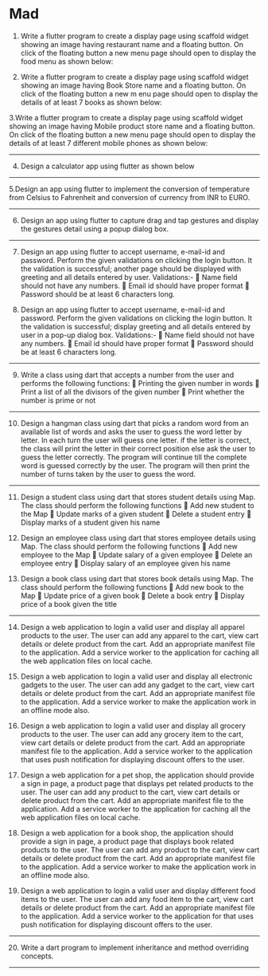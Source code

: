 # Mad



1. Write a flutter program to create a display page using scaffold widget showing an image having
restaurant name and a floating button. On click of the floating button a new menu page should
open to display the food menu as shown below:


2. Write a flutter program to create a display page using scaffold widget showing an image having
Book Store name and a floating button. On click of the floating button a new m enu page should
open to display the details of at least 7 books as shown below:


3.Write a flutter program to create a display page using scaffold widget showing an image having
Mobile product store name and a floating button. On click of the floating button a new menu
page should open to display the details of at least 7 different mobile phones as shown below:


------------------------------------------------------------------------------------------------------------

4. Design a calculator app using flutter as shown below

------------------------------------------------------------------------------------------------------------

5.Design an app using flutter to implement the conversion of temperature from Celsius to Fahrenheit
and conversion of currency from INR to EURO.

------------------------------------------------------------------------------------------------------------

6. Design an app using flutter to capture drag and tap gestures and display the gestures detail using a
popup dialog box.

------------------------------------------------------------------------------------------------------------

7. Design an app using flutter to accept username, e-mail-id and password. Perform the given validations
on clicking the login button. It the validation is successful; another page should be displayed with
greeting and all details entered by user.
Validations:-
 Name field should not have any numbers.
 Email id should have proper format
 Password should be at least 6 characters long.

8. Design an app using flutter to accept username, e-mail-id and password. Perform the given validations
on clicking the login button. It the validation is successful; display greeting and all details entered by
user in a pop-up dialog box.
Validations:-
 Name field should not have any numbers.
 Email id should have proper format
 Password should be at least 6 characters long.

------------------------------------------------------------------------------------------------------------

9. Write a class using dart that accepts a number from the user and performs the following functions:
 Printing the given number in words
 Print a list of all the divisors of the given number
 Print whether the number is prime or not

------------------------------------------------------------------------------------------------------------
10. Design a hangman class using dart that picks a random word from an available list of words and asks
the user to guess the word letter by letter. In each turn the user will guess one letter. if the letter is
correct, the class will print the letter in their correct position else ask the user to guess the letter
correctly. The program will continue till the complete word is guessed correctly by the user. The
program will then print the number of turns taken by the user to guess the word.


------------------------------------------------------------------------------------------------------------

11. Design a student class using dart that stores student details using Map. The class should perform the
following functions
 Add new student to the Map
 Update marks of a given student
 Delete a student entry
 Display marks of a student given his name

12. Design an employee class using dart that stores employee details using Map. The class should perform
the following functions
 Add new employee to the Map
 Update salary of a given employee
 Delete an employee entry
 Display salary of an employee given his name

13. Design a book class using dart that stores book details using Map. The class should perform the
following functions
 Add new book to the Map
 Update price of a given book
 Delete a book entry
 Display price of a book given the title

------------------------------------------------------------------------------------------------------------

14. Design a web application to login a valid user and display all apparel products to the user. The user can
add any apparel to the cart, view cart details or delete product from the cart. Add an appropriate
manifest file to the application. Add a service worker to the application for caching all the web
application files on local cache.

15. Design a web application to login a valid user and display all electronic gadgets to the user. The user can
add any gadget to the cart, view cart details or delete product from the cart. Add an appropriate
manifest file to the application. Add a service worker to make the application work in an offline mode
also.

16. Design a web application to login a valid user and display all grocery products to the user. The user can
add any grocery item to the cart, view cart details or delete product from the cart. Add an appropriate
manifest file to the application. Add a service worker to the application that uses push notification for
displaying discount offers to the user.

17. Design a web application for a pet shop, the application should provide a sign in page, a product page
that displays pet related products to the user. The user can add any product to the cart, view cart details
or delete product from the cart. Add an appropriate manifest file to the application. Add a service
worker to the application for caching all the web application files on local cache.

18. Design a web application for a book shop, the application should provide a sign in page, a product page
that displays book related products to the user. The user can add any product to the cart, view cart
details or delete product from the cart. Add an appropriate manifest file to the application. Add a service
worker to make the application work in an offline mode also.

19. Design a web application to login a valid user and display different food items to the user. The user can
add any food item to the cart, view cart details or delete product from the cart. Add an appropriate
manifest file to the application. Add a service worker to the application for that uses push notification
for displaying discount offers to the user.

------------------------------------------------------------------------------------------------------------

20. Write a dart program to implement inheritance and method overriding concepts.

------------------------------------------------------------------------------------------------------------









